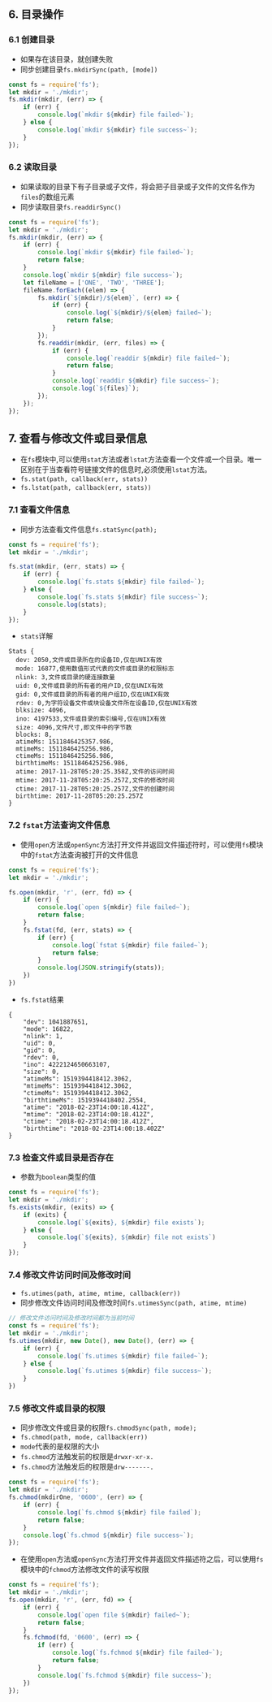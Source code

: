 ## 6. 目录操作
### 6.1 创建目录
+ 如果存在该目录，就创建失败
+ 同步创建目录`fs.mkdirSync(path, [mode])`
```javascript
const fs = require('fs');
let mkdir = './mkdir';
fs.mkdir(mkdir, (err) => {
    if (err) {
        console.log(`mkdir ${mkdir} file failed~`);
    } else {
        console.log(`mkdir ${mkdir} file success~`);
    }
});
```
### 6.2 读取目录
+ 如果读取的目录下有子目录或子文件，将会把子目录或子文件的文件名作为`files`的数组元素
+ 同步读取目录`fs.readdirSync()`
```javascript
const fs = require('fs');
let mkdir = './mkdir';
fs.mkdir(mkdir, (err) => {
    if (err) {
        console.log(`mkdir ${mkdir} file failed~`);
        return false;
    }
    console.log(`mkdir ${mkdir} file success~`);
    let fileName = ['ONE', 'TWO', 'THREE'];
    fileName.forEach((elem) => {
        fs.mkdir(`${mkdir}/${elem}`, (err) => {
            if (err) {
                console.log(`${mkdir}/${elem} failed~`);
                return false;
            }
        });
        fs.readdir(mkdir, (err, files) => {
            if (err) {
                console.log(`readdir ${mkdir} file failed~`);
                return false;
            }
            console.log(`readdir ${mkdir} file success~`);
            console.log(`${files}`);
        });
    });
});
```
## 7. 查看与修改文件或目录信息
+ 在`fs`模块中,可以使用`stat`方法或者`lstat`方法查看一个文件或一个目录。唯一区别在于当查看符号链接文件的信息时,必须使用`lstat`方法。
+ `fs.stat(path, callback(err, stats))`
+ `fs.lstat(path, callback(err, stats))`

### 7.1 查看文件信息
+ 同步方法查看文件信息`fs.statSync(path);`
```javascript
const fs = require('fs');
let mkdir = './mkdir';

fs.stat(mkdir, (err, stats) => {
    if (err) {
        console.log(`fs.stats ${mkdir} file failed~`);
    } else {
        console.log(`fs.stats ${mkdir} file success~`);
        console.log(stats);
    }
});
```
+ `stats`详解
```
Stats {
  dev: 2050,文件或目录所在的设备ID,仅在UNIX有效
  mode: 16877,使用数值形式代表的文件或目录的权限标志
  nlink: 3,文件或目录的硬连接数量
  uid: 0,文件或目录的所有者的用户ID,仅在UNIX有效
  gid: 0,文件或目录的所有者的用户组ID,仅在UNIX有效
  rdev: 0,为字符设备文件或块设备文件所在设备ID,仅在UNIX有效
  blksize: 4096,
  ino: 4197533,文件或目录的索引编号,仅在UNIX有效
  size: 4096,文件尺寸,即文件中的字节数
  blocks: 8,
  atimeMs: 1511846425357.986,
  mtimeMs: 1511846425256.986,
  ctimeMs: 1511846425256.986,
  birthtimeMs: 1511846425256.986,
  atime: 2017-11-28T05:20:25.358Z,文件的访问时间
  mtime: 2017-11-28T05:20:25.257Z,文件的修改时间
  ctime: 2017-11-28T05:20:25.257Z,文件的创建时间
  birthtime: 2017-11-28T05:20:25.257Z 
}
```
### 7.2 `fstat`方法查询文件信息
+ 使用`open`方法或`openSync`方法打开文件并返回文件描述符时，可以使用`fs`模块中的`fstat`方法查询被打开的文件信息
```javascript
const fs = require('fs');
let mkdir = './mkdir';

fs.open(mkdir, 'r', (err, fd) => {
    if (err) {
        console.log(`open ${mkdir} file failed~`);
        return false;
    }
    fs.fstat(fd, (err, stats) => {
        if (err) {
            console.log(`fstat ${mkdir} file failed~`);
            return false;
        }
        console.log(JSON.stringify(stats));
    })
})
```
+ `fs.fstat`结果
```
{
    "dev": 1041887651,
    "mode": 16822,
    "nlink": 1,
    "uid": 0,
    "gid": 0,
    "rdev": 0,
    "ino": 4222124650663107,
    "size": 0,
    "atimeMs": 1519394418412.3062,
    "mtimeMs": 1519394418412.3062,
    "ctimeMs": 1519394418412.3062,
    "birthtimeMs": 1519394418402.2554,
    "atime": "2018-02-23T14:00:18.412Z",
    "mtime": "2018-02-23T14:00:18.412Z",
    "ctime": "2018-02-23T14:00:18.412Z",
    "birthtime": "2018-02-23T14:00:18.402Z"
}
```
### 7.3 检查文件或目录是否存在
+ 参数为`boolean`类型的值
```javascript
const fs = require('fs');
let mkdir = './mkdir';
fs.exists(mkdir, (exits) => {
    if (exits) {
        console.log(`${exits}, ${mkdir} file exists`);
    } else {
        console.log(`${exits}, ${mkdir} file not exists`)
    }
});
```

### 7.4 修改文件访问时间及修改时间
+ `fs.utimes(path, atime, mtime, callback(err))`
+ 同步修改文件访问时间及修改时间`fs.utimesSync(path, atime, mtime)`
```javascript
// 修改文件访问时间及修改时间都为当前时间
const fs = require('fs');
let mkdir = './mkdir';
fs.utimes(mkdir, new Date(), new Date(), (err) => {
    if (err) {
        console.log(`fs.utimes ${mkdir} file failed~`);
    } else {
        console.log(`fs.utimes ${mkdir} file success~`);
    }
})
```

### 7.5 修改文件或目录的权限
+ 同步修改文件或目录的权限`fs.chmodSync(path, mode);`
+ `fs.chmod(path, mode, callback(err))`
+ `mode`代表的是权限的大小
+ `fs.chmod`方法触发前的权限是`drwxr-xr-x.`
+ `fs.chmod`方法触发后的权限是`drw-------.`
```javascript
const fs = require('fs');
let mkdir = './mkdir';
fs.chmod(mkdirOne, '0600', (err) => {
    if (err) {
        console.log(`fs.chmod ${mkdir} file failed`);
        return false;
    }
    console.log(`fs.chmod ${mkdir} file success~`);
});
```
+ 在使用`open`方法或`openSync`方法打开文件并返回文件描述符之后，可以使用`fs`模块中的`fchmod`方法修改文件的读写权限
```javascript
const fs = require('fs');
let mkdir = './mkdir';
fs.open(mkdir, 'r', (err, fd) => {
    if (err) {
        console.log(`open file ${mkdir} failed~`);
        return false;
    }
    fs.fchmod(fd, '0600', (err) => {
        if (err) {
            console.log(`fs.fchmod ${mkdir} file failed~`);
            return false;
        }
        console.log(`fs.fchmod ${mkdir} file success~`);
    })
});
```